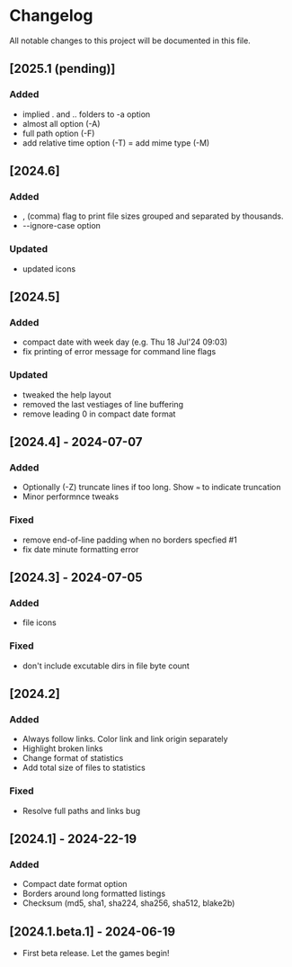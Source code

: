 # Changelog

All notable changes to this project will be documented in this file.

## [2025.1 (pending)]
### Added
- implied . and .. folders to -a option
- almost all option (-A)
- full path option (-F)
- add relative time option (-T)
= add mime type (-M)

## [2024.6]
### Added
- , (comma) flag to print file sizes grouped and separated by thousands.
- --ignore-case option

### Updated
- updated icons

## [2024.5]
### Added
- compact date with week day (e.g. Thu 18 Jul'24 09:03)
- fix printing of error message for command line flags

### Updated
- tweaked the help layout
- removed the last vestiages of line buffering
- remove leading 0 in compact date format

## [2024.4] - 2024-07-07
### Added
- Optionally (-Z) truncate lines if too long. Show `≈` to indicate truncation
- Minor performnce tweaks

### Fixed
- remove end-of-line padding when no borders specfied #1
- fix date minute formatting error

## [2024.3] - 2024-07-05
### Added
- file icons

### Fixed
- don't include excutable dirs in file byte count

## [2024.2]
### Added
- Always follow links. Color link and link origin separately
- Highlight broken links
- Change format of statistics
- Add total size of files to statistics

### Fixed
- Resolve full paths and links bug

## [2024.1] - 2024-22-19

### Added
- Compact date format option
- Borders around long formatted listings
- Checksum (md5, sha1, sha224, sha256, sha512, blake2b)

## [2024.1.beta.1] - 2024-06-19

- First beta release. Let the games begin!
